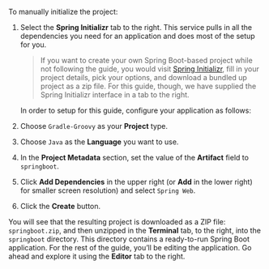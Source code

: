 To manually initialize the project:

1.  Select the **Spring Initializr** tab to the right. This service
    pulls in all the dependencies you need for an application and does
    most of the setup for you.

    > If you want to create your own Spring Boot-based project while not following the guide, you would visit [Spring Initializr](https://start.spring.io/), fill in your project details, pick your options, and download a bundled up project as a zip file. For this guide, though, we have supplied the Spring Initializr interface in a tab to the right.

    In order to setup for this guide,
    configure your application as follows:

2.  Choose `Gradle-Groovy` as your **Project** type.

3.  Choose `Java` as the **Language** you want to use.

4.  In the **Project Metadata** section, set the value of the
    **Artifact** field to `springboot`.

5.  Click **Add Dependencies** in the upper right (or **Add** in the
    lower right) for smaller screen resolution) and select `Spring Web`.

6.  Click the **Create** button.

You will see that the resulting project is downloaded as a ZIP file:
`springboot.zip`, and then unzipped in the **Terminal** tab, to the
right, into the `springboot` directory. This directory contains a
ready-to-run Spring Boot application. For the rest of the guide, you’ll
be editing the application. Go ahead and explore it using the **Editor**
tab to the right.
